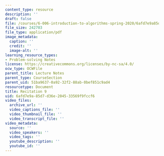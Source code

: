 ```yaml
---
content_type: resource
description: ''
draft: false
file: /courses/6-006-introduction-to-algorithms-spring-2020/6afd7e9a85d7d36e204533569f9fccf6_MIT6_006S20_r09.pdf
file_size: 242703
file_type: application/pdf
image_metadata:
  caption: ''
  credit: ''
  image-alt: ''
learning_resource_types:
- Problem-solving Notes
license: https://creativecommons.org/licenses/by-nc-sa/4.0/
ocw_type: OCWFile
parent_title: Lecture Notes
parent_type: CourseSection
parent_uid: 51ba9637-0a92-32f2-88ab-0bef851c9ad4
resourcetype: Document
title: Recitation 9
uid: 6afd7e9a-85d7-d36e-2045-33569f9fccf6
video_files:
  archive_url: ''
  video_captions_file: ''
  video_thumbnail_file: ''
  video_transcript_file: ''
video_metadata:
  source: ''
  video_speakers: ''
  video_tags: ''
  youtube_description: ''
  youtube_id: ''
---
```

